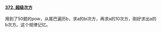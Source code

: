 #### [372. 超级次方](https://leetcode.cn/problems/super-pow/)

用到了50题的pow，从尾巴遍历b，求a的bi次方，再求a的10次方，刚好求出a的b次方。这个规律记忆。